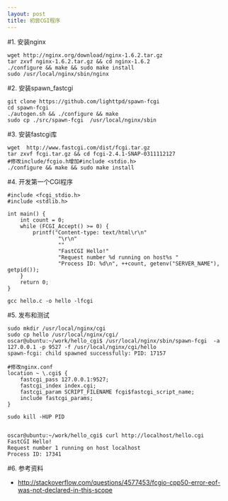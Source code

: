 ```yaml
---
layout: post
title: 初尝CGI程序
---
```

#1. 安装nginx

	wget http://nginx.org/download/nginx-1.6.2.tar.gz
	tar zxvf nginx-1.6.2.tar.gz && cd nginx-1.6.2
	./configure && make && sudo make install
	sudo /usr/local/nginx/sbin/nginx

#2. 安装spawn_fastcgi


	git clone https://github.com/lighttpd/spawn-fcgi 
	cd spawn-fcgi
	./autogen.sh && ./configure && make
	sudo cp ./src/spawn-fcgi  /usr/local/nginx/sbin

#3. 安装fastcgi库

	wget  http://www.fastcgi.com/dist/fcgi.tar.gz
	tar zxvf fcgi.tar.gz && cd fcgi-2.4.1-SNAP-0311112127
	#修改include/fcgio.h增加#include <stdio.h>
	./configure && make && sudo make install

#4. 开发第一个CGI程序

	#include <fcgi_stdio.h>  
	#include <stdlib.h>  
 
	int main() {  
	    int count = 0;  
	    while (FCGI_Accept() >= 0) {  
	        printf("Content-type: text/html\r\n"  
	                "\r\n"  
	                ""  
	                "FastCGI Hello!"  
	                "Request number %d running on host%s "  
	                "Process ID: %d\n", ++count, getenv("SERVER_NAME"), getpid());  
	    }  
	    return 0;  
	}  

	gcc hello.c -o hello -lfcgi

#5. 发布和测试


	sudo mkdir /usr/local/nginx/cgi
	sudo cp hello /usr/local/nginx/cgi/
	oscar@ubuntu:~/work/hello_cgi$ /usr/local/nginx/sbin/spawn-fcgi  -a 127.0.0.1 -p 9527 -f /usr/local/nginx/cgi/hello
	spawn-fcgi: child spawned successfully: PID: 17157

	#修改nginx.conf
    location ~ \.cgi$ {
        fastcgi_pass 127.0.0.1:9527;
        fastcgi_index index.cgi;
        fastcgi_param SCRIPT_FILENAME fcgi$fastcgi_script_name;
        include fastcgi_params;
    }

	sudo kill -HUP PID


	oscar@ubuntu:~/work/hello_cgi$ curl http://localhost/hello.cgi
	FastCGI Hello!
	Request number 1 running on host localhost
	Process ID: 17341



#6. 参考资料


* http://stackoverflow.com/questions/4577453/fcgio-cpp50-error-eof-was-not-declared-in-this-scope